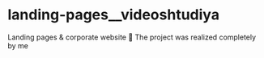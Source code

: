 # landing-pages__videoshtudiya
Landing pages &amp; corporate website 💎 The project was realized completely by me
